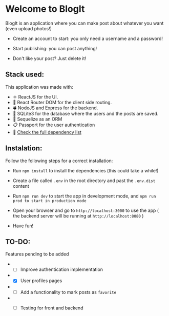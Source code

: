 # Welcome to BlogIt 

BlogIt is an application where you can make post about whatever you want (even upload photos!)

* Create an account to start: you only need a username and a password!

* Start publishing: you can post anything! 

* Don't like your post? Just delete it!

## Stack used: 
This application was made with: 

* ⚛️ ReactJS for the UI.
* 🎯 React Router DOM for the client side routing.
* 🍀 NodeJS and Express for the backend.
* 💾 SQLite3 for the database where the users and the posts are saved.
* 🧊 Sequelize as an ORM 
* 📋 Passport for the user authentication
* 👀 [Check the full dependency list](https://github.com/jjuannn/BlogIt/blob/d912b8904a5f695d08f21aa37129339ffb7fc805/package.json#L5)

## Instalation: 
Follow the following steps for a correct installation:

* Run `npm install` to install the dependencies (this could take a while!) 

* Create a file called `.env` in the root directory and past the `.env.dist` content

* Run `npm run dev` to start the app in development mode, and `npm run prod to start in production mode`

* Open your browser and go to `http://localhost:3000` to use the app ( the backend server will be running at `http://localhost:8080` )

* Have fun! 

## TO-DO: 
Features pending to be added

* - [ ] Improve authentication implementation
* - [x] User profiles pages
* - [ ] Add a functionality to mark posts as `favorite`
* - [ ] Testing for front and backend

